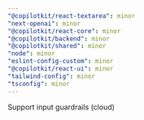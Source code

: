```yaml
---
"@copilotkit/react-textarea": minor
"next-openai": minor
"@copilotkit/react-core": minor
"@copilotkit/backend": minor
"@copilotkit/shared": minor
"node": minor
"eslint-config-custom": minor
"@copilotkit/react-ui": minor
"tailwind-config": minor
"tsconfig": minor
---
```


Support input guardrails (cloud)
